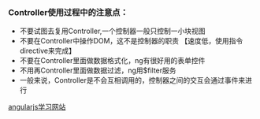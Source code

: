### Controller使用过程中的注意点：

- 不要试图去复用Controller,一个控制器一般只控制一小块视图
- 不要在Controller中操作DOM，这不是控制器的职责  【速度低，使用指令directive来完成】
- 不要在Controller里面做数据格式化，ng有很好用的表单控件
- 不用再Controller里面做数据过滤，ng用$filter服务
- 一般来说，Controller是不会互相调用的，控制器之间的交互会通过事件来进行

[angularjs学习网站](https://angularjs.org/)
